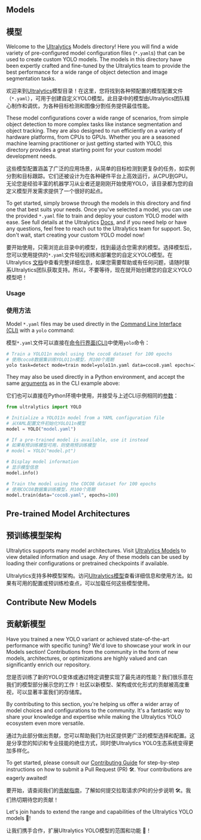 ## Models
## 模型

Welcome to the [Ultralytics](https://www.ultralytics.com/) Models directory! Here you will find a wide variety of pre-configured model configuration files (`*.yaml`s) that can be used to create custom YOLO models. The models in this directory have been expertly crafted and fine-tuned by the Ultralytics team to provide the best performance for a wide range of object detection and image segmentation tasks.

欢迎来到[Ultralytics](https://www.ultralytics.com/)模型目录！在这里，您将找到各种预配置的模型配置文件（`*.yaml`），可用于创建自定义YOLO模型。此目录中的模型由Ultralytics团队精心制作和调优，为各种目标检测和图像分割任务提供最佳性能。

These model configurations cover a wide range of scenarios, from simple object detection to more complex tasks like instance segmentation and object tracking. They are also designed to run efficiently on a variety of hardware platforms, from CPUs to GPUs. Whether you are a seasoned machine learning practitioner or just getting started with YOLO, this directory provides a great starting point for your custom model development needs.

这些模型配置涵盖了广泛的应用场景，从简单的目标检测到更复杂的任务，如实例分割和目标跟踪。它们还被设计为在各种硬件平台上高效运行，从CPU到GPU。无论您是经验丰富的机器学习从业者还是刚刚开始使用YOLO，该目录都为您的自定义模型开发需求提供了一个很好的起点。

To get started, simply browse through the models in this directory and find one that best suits your needs. Once you've selected a model, you can use the provided `*.yaml` file to train and deploy your custom YOLO model with ease. See full details at the Ultralytics [Docs](https://docs.ultralytics.com/models/), and if you need help or have any questions, feel free to reach out to the Ultralytics team for support. So, don't wait, start creating your custom YOLO model now!

要开始使用，只需浏览此目录中的模型，找到最适合您需求的模型。选择模型后，您可以使用提供的`*.yaml`文件轻松训练和部署您的自定义YOLO模型。在Ultralytics [文档](https://docs.ultralytics.com/models/)中查看完整详细信息，如果您需要帮助或有任何问题，请随时联系Ultralytics团队获取支持。所以，不要等待，现在就开始创建您的自定义YOLO模型吧！

### Usage
### 使用方法

Model `*.yaml` files may be used directly in the [Command Line Interface (CLI)](https://docs.ultralytics.com/usage/cli/) with a `yolo` command:

模型`*.yaml`文件可以直接在[命令行界面(CLI)](https://docs.ultralytics.com/usage/cli/)中使用`yolo`命令：

```bash
# Train a YOLO11n model using the coco8 dataset for 100 epochs
# 使用coco8数据集训练YOLO11n模型，共100个周期
yolo task=detect mode=train model=yolo11n.yaml data=coco8.yaml epochs=100
```

They may also be used directly in a Python environment, and accept the same [arguments](https://docs.ultralytics.com/usage/cfg/) as in the CLI example above:

它们也可以直接在Python环境中使用，并接受与上述CLI示例相同的[参数](https://docs.ultralytics.com/usage/cfg/)：

```python
from ultralytics import YOLO

# Initialize a YOLO11n model from a YAML configuration file
# 从YAML配置文件初始化YOLO11n模型
model = YOLO("model.yaml")

# If a pre-trained model is available, use it instead
# 如果有预训练模型可用，则使用预训练模型
# model = YOLO("model.pt")

# Display model information
# 显示模型信息
model.info()

# Train the model using the COCO8 dataset for 100 epochs
# 使用COCO8数据集训练模型，共100个周期
model.train(data="coco8.yaml", epochs=100)
```

## Pre-trained Model Architectures
## 预训练模型架构

Ultralytics supports many model architectures. Visit [Ultralytics Models](https://docs.ultralytics.com/models/) to view detailed information and usage. Any of these models can be used by loading their configurations or pretrained checkpoints if available.

Ultralytics支持多种模型架构。访问[Ultralytics模型](https://docs.ultralytics.com/models/)查看详细信息和使用方法。如果有可用的配置或预训练检查点，可以加载任何这些模型使用。

## Contribute New Models
## 贡献新模型

Have you trained a new YOLO variant or achieved state-of-the-art performance with specific tuning? We'd love to showcase your work in our Models section! Contributions from the community in the form of new models, architectures, or optimizations are highly valued and can significantly enrich our repository.

您是否训练了新的YOLO变体或通过特定调整实现了最先进的性能？我们很乐意在我们的模型部分展示您的工作！社区以新模型、架构或优化形式的贡献被高度重视，可以显著丰富我们的存储库。

By contributing to this section, you're helping us offer a wider array of model choices and configurations to the community. It's a fantastic way to share your knowledge and expertise while making the Ultralytics YOLO ecosystem even more versatile.

通过为此部分做出贡献，您可以帮助我们为社区提供更广泛的模型选择和配置。这是分享您的知识和专业技能的绝佳方式，同时使Ultralytics YOLO生态系统变得更加多样化。

To get started, please consult our [Contributing Guide](https://docs.ultralytics.com/help/contributing/) for step-by-step instructions on how to submit a Pull Request (PR) 🛠️. Your contributions are eagerly awaited!

要开始，请查阅我们的[贡献指南](https://docs.ultralytics.com/help/contributing/)，了解如何提交拉取请求(PR)的分步说明 🛠️。我们热切期待您的贡献！

Let's join hands to extend the range and capabilities of the Ultralytics YOLO models 🙏!

让我们携手合作，扩展Ultralytics YOLO模型的范围和功能 🙏！
